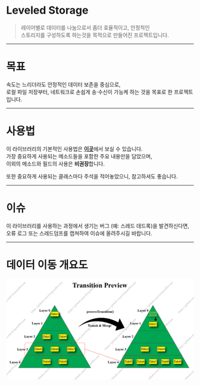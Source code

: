 # Leveled Storage
 
>레이어별로 데이터를 나눔으로서 좀더 효율적이고, 안정적인 <br/>
스토리지를 구성하도록 하는것을 목적으로 만들어진 프로젝트입니다.

******

# 목표
속도는 느리더라도 안정적인 데이터 보존을 중심으로,<br/>
로컬 파일 저장부터, 네트워크로 손쉽게 송·수신이 가능케 하는 것을 목표로 한 프로젝트입니다.

******

# 사용법
이 라이브러리의 기본적인 사용법은 [**이곳**](https://github.com/OrigamiDream/Leveled-Storage/blob/master/src/main/java/av/is/leveledstorage/example/ExampleStorage.java)에서 보실 수 있습니다.<br/>
가장 중요하게 사용되는 메소드들을 포함한 주요 내용만을 담았으며,<br/>
이외의 메소드와 필드의 사용은 **비권장**합니다.

또한 중요하게 사용되는 클래스마다 주석을 적어놓았으니, 참고하셔도 좋습니다.

******

# 이슈
이 라이브러리를 사용하는 과정에서 생기는 버그 (예: 스레드 데드록)을 발견하신다면,
오류 로그 또는 스레드덤프를 캡쳐하여 이슈에 올려주시길 바랍니다.

******

# 데이터 이동 개요도
![Transition](/TransitionPreview.png "Transition Preview")
